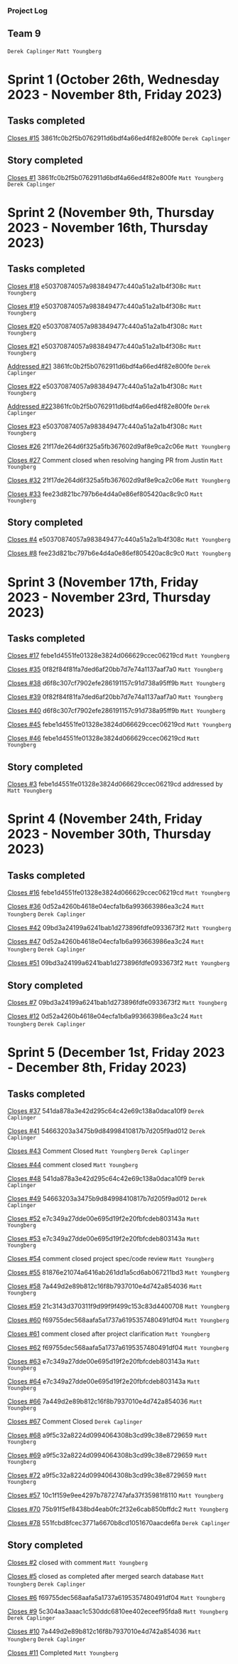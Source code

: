 ### Project Log
## Team 9

`Derek Caplinger`
`Matt Youngberg`

# Sprint 1 (October 26th, Wednesday 2023 - November 8th, Friday 2023)
## Tasks completed
[Closes #15](https://github.com/mello-j/CS321-003-f23-team-09/issues/15) 3861fc0b2f5b0762911d6bdf4a66ed4f82e800fe  `Derek Caplinger`


## Story completed 
[Closes #1](https://github.com/mello-j/CS321-003-f23-team-09/issues/1) 3861fc0b2f5b0762911d6bdf4a66ed4f82e800fe   `Matt Youngberg` `Derek Caplinger` 


# Sprint 2 (November 9th, Thursday 2023 - November 16th, Thursday 2023)
## Tasks completed
[Closes #18](https://github.com/mello-j/CS321-003-f23-team-09/pull/24) e50370874057a983849477c440a51a2a1b4f308c `Matt Youngberg`

[Closes #19](https://github.com/mello-j/CS321-003-f23-team-09/pull/24) e50370874057a983849477c440a51a2a1b4f308c `Matt Youngberg` 

[Closes #20](https://github.com/mello-j/CS321-003-f23-team-09/pull/24) e50370874057a983849477c440a51a2a1b4f308c `Matt Youngberg` 

[Closes #21](https://github.com/mello-j/CS321-003-f23-team-09/pull/24) e50370874057a983849477c440a51a2a1b4f308c `Matt Youngberg` 

[Addressed #21](https://github.com/mello-j/CS321-003-f23-team-09/issues/21) 3861fc0b2f5b0762911d6bdf4a66ed4f82e800fe `Derek Caplinger`

[Closes #22](https://github.com/mello-j/CS321-003-f23-team-09/pull/24) e50370874057a983849477c440a51a2a1b4f308c `Matt Youngberg` 

[Addressed #22](https://github.com/mello-j/CS321-003-f23-team-09/issues/22)3861fc0b2f5b0762911d6bdf4a66ed4f82e800fe `Derek Caplinger`

[Closes #23](https://github.com/mello-j/CS321-003-f23-team-09/pull/24) e50370874057a983849477c440a51a2a1b4f308c `Matt Youngberg` 

[Closes #26](https://github.com/mello-j/CS321-003-f23-team-09/issues/26) 21f17de264d6f325a5fb367602d9af8e9ca2c06e `Matt Youngberg` 

[Closes #27](https://github.com/mello-j/CS321-003-f23-team-09/issues/27) Comment closed when resolving hanging PR from Justin `Matt Youngberg`

[Closes #32](https://github.com/mello-j/CS321-003-f23-team-09/issues/32) 21f17de264d6f325a5fb367602d9af8e9ca2c06e `Matt Youngberg` 

[Closes #33](https://github.com/mello-j/CS321-003-f23-team-09/issues/33) fee23d821bc797b6e4d4a0e86ef805420ac8c9c0 `Matt Youngberg` 

## Story completed 
[Closes #4](https://github.com/mello-j/CS321-003-f23-team-09/pull/24) e50370874057a983849477c440a51a2a1b4f308c `Matt Youngberg` 

[Closes #8](https://github.com/mello-j/CS321-003-f23-team-09/issues/8) fee23d821bc797b6e4d4a0e86ef805420ac8c9c0 `Matt Youngberg`

# Sprint 3 (November 17th, Friday 2023 - November 23rd, Thursday 2023)
## Tasks completed
[Closes #17](https://github.com/mello-j/CS321-003-f23-team-09/pull/46) febe1d4551fe01328e3824d066629ccec06219cd `Matt Youngberg`

[Closes #35](https://github.com/mello-j/CS321-003-f23-team-09/pull/39) 0f82f84f81fa7ded6af20bb7d7e74a1137aaf7a0 `Matt Youngberg`

[Closes #38](https://github.com/mello-j/CS321-003-f23-team-09/pull/40) d6f8c307cf7902efe286191157c91d738a95ff9b `Matt Youngberg` 

[Closes #39](https://github.com/mello-j/CS321-003-f23-team-09/pull/39) 0f82f84f81fa7ded6af20bb7d7e74a1137aaf7a0 `Matt Youngberg` 

[Closes #40](https://github.com/mello-j/CS321-003-f23-team-09/pull/40) d6f8c307cf7902efe286191157c91d738a95ff9b `Matt Youngberg`

[Closes #45](https://github.com/mello-j/CS321-003-f23-team-09/pull/46) febe1d4551fe01328e3824d066629ccec06219cd `Matt Youngberg` 

[Closes #46](https://github.com/mello-j/CS321-003-f23-team-09/pull/46) febe1d4551fe01328e3824d066629ccec06219cd `Matt Youngberg`  

## Story completed 
[Closes #3]() febe1d4551fe01328e3824d066629ccec06219cd addressed by `Matt Youngberg`

# Sprint 4 (November 24th, Friday 2023 - November 30th, Thursday 2023)
## Tasks completed
[Closes #16](https://github.com/mello-j/CS321-003-f23-team-09/pull/46) febe1d4551fe01328e3824d066629ccec06219cd `Matt Youngberg`

[Closes #36](https://github.com/mello-j/CS321-003-f23-team-09/pull/47) 0d52a4260b4618e04ecfa1b6a993663986ea3c24 `Matt Youngberg` `Derek Caplinger`

[Closes #42](https://github.com/mello-j/CS321-003-f23-team-09/pull/51) 09bd3a24199a6241bab1d273896fdfe0933673f2 `Matt Youngberg`

[Closes #47](https://github.com/mello-j/CS321-003-f23-team-09/pull/47) 0d52a4260b4618e04ecfa1b6a993663986ea3c24 `Matt Youngberg` `Derek Caplinger`

[Closes #51](https://github.com/mello-j/CS321-003-f23-team-09/pull/51) 09bd3a24199a6241bab1d273896fdfe0933673f2 `Matt Youngberg`


## Story completed 
[Closes #7](https://github.com/mello-j/CS321-003-f23-team-09/pull/51) 09bd3a24199a6241bab1d273896fdfe0933673f2 `Matt Youngberg`

[Closes #12](https://github.com/mello-j/CS321-003-f23-team-09/pull/47) 0d52a4260b4618e04ecfa1b6a993663986ea3c24 `Matt Youngberg` `Derek Caplinger`

# Sprint 5 (December 1st, Friday 2023 - December 8th, Friday 2023)
## Tasks completed
[Closes #37](https://github.com/mello-j/CS321-003-f23-team-09/pull/48) 541da878a3e42d295c64c42e69c138a0daca10f9 `Derek Caplinger`

[Closes #41](https://github.com/mello-j/CS321-003-f23-team-09/pull/49) 54663203a3475b9d84998410817b7d205f9ad012 `Derek Caplinger`

[Closes #43](https://github.com/mello-j/CS321-003-f23-team-09/issues/43) Comment Closed `Matt Youngberg` `Derek Caplinger` 

[Closes #44](https://github.com/mello-j/CS321-003-f23-team-09/issues/44)  comment closed `Matt Youngberg`

[Closes #48](https://github.com/mello-j/CS321-003-f23-team-09/pull/48) 541da878a3e42d295c64c42e69c138a0daca10f9 `Derek Caplinger`

[Closes #49](https://github.com/mello-j/CS321-003-f23-team-09/pull/49) 54663203a3475b9d84998410817b7d205f9ad012 `Derek Caplinger`

[Closes #52](https://github.com/mello-j/CS321-003-f23-team-09/pull/64) e7c349a27dde00e695d19f2e20fbfcdeb803143a `Matt Youngberg` 

[Closes #53](https://github.com/mello-j/CS321-003-f23-team-09/pull/64) e7c349a27dde00e695d19f2e20fbfcdeb803143a `Matt Youngberg` 

[Closes #54](https://github.com/mello-j/CS321-003-f23-team-09/issues/54) comment closed project spec/code review `Matt Youngberg`

[Closes #55](https://github.com/mello-j/CS321-003-f23-team-09/pull/71) 81876e21074a6416ab261dd1a5cd6ab067211bd3 `Matt Youngberg` 

[Closes #58](https://github.com/mello-j/CS321-003-f23-team-09/pull/66) 7a449d2e89b812c16f8b7937010e4d742a854036 `Matt Youngberg` 

[Closes #59](https://github.com/mello-j/CS321-003-f23-team-09/pull/59) 21c3143d370311f9d99f9f499c153c83d4400708 `Matt Youngberg` 

[Closes #60](https://github.com/mello-j/CS321-003-f23-team-09/pull/62) f69755dec568aafa5a1737a6195357480491df04 `Matt Youngberg` 

[Closes #61](https://github.com/mello-j/CS321-003-f23-team-09/issues/61) comment closed after project clarification `Matt Youngberg` 

[Closes #62](https://github.com/mello-j/CS321-003-f23-team-09/pull/62) f69755dec568aafa5a1737a6195357480491df04 `Matt Youngberg` 

[Closes #63](https://github.com/mello-j/CS321-003-f23-team-09/pull/64) e7c349a27dde00e695d19f2e20fbfcdeb803143a `Matt Youngberg` 

[Closes #64](https://github.com/mello-j/CS321-003-f23-team-09/pull/64) e7c349a27dde00e695d19f2e20fbfcdeb803143a `Matt Youngberg` 

[Closes #66](https://github.com/mello-j/CS321-003-f23-team-09/pull/66) 7a449d2e89b812c16f8b7937010e4d742a854036  `Matt Youngberg` 

[Closes #67](https://github.com/mello-j/CS321-003-f23-team-09/issues/67) Comment Closed `Derek Caplinger`

[Closes #68](https://github.com/mello-j/CS321-003-f23-team-09/pull/73) a9f5c32a8224d0994064308b3cd99c38e8729659 `Matt Youngberg` 

[Closes #69](https://github.com/mello-j/CS321-003-f23-team-09/pull/73) a9f5c32a8224d0994064308b3cd99c38e8729659 `Matt Youngberg` 

[Closes #72](https://github.com/mello-j/CS321-003-f23-team-09/pull/73) a9f5c32a8224d0994064308b3cd99c38e8729659 `Matt Youngberg`

[Closes #57](https://github.com/mello-j/CS321-003-f23-team-09/pull/75) 10c1f159e9ee4297b7872747afa37f35981f8110 `Matt Youngberg`

[Closes #70](https://github.com/mello-j/CS321-003-f32-team-09/pull/76) 75b91f5ef8438bd4eab0fc2f32e6cab850bffdc2 `Matt Youngberg`

[Closes #78](https://github.com/mello-j/CS321-003-f23-team-09/pull/80) 551fcbd8fcec3771a6670b8cd1051670aacde6fa `Derek Caplinger`

## Story completed 
[Closes #2](https://github.com/mello-j/CS321-003-f23-team-09/issues/2) closed with comment `Matt Youngberg`

[Closes #5](https://github.com/mello-j/CS321-003-f23-team-09/issues/5) closed as completed after merged search database `Matt Youngberg` `Derek Caplinger` 

[Closes #6](https://github.com/mello-j/CS321-003-f23-team-09/pull/62) f69755dec568aafa5a1737a6195357480491df04 `Matt Youngberg` 

[Closes #9](https://github.com/mello-j/CS321-003-f23-team-09/pull/49) 5c304aa3aaac1c530ddc6810ee402eceef95fda8 `Matt Youngberg` `Derek Caplinger` 

[Closes #10](https://github.com/mello-j/CS321-003-f23-team-09/pull/66) 7a449d2e89b812c16f8b7937010e4d742a854036 `Matt Youngberg` `Derek Caplinger`

[Closes #11](https://github.com/mello-j/CS321-003-f23-team-09/issues/11) Completed `Matt Youngberg` 
